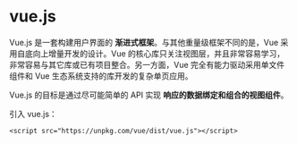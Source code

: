# vue.js

Vue.js 是一套构建用户界面的 **渐进式框架**。与其他重量级框架不同的是，Vue 采用自底向上增量开发的设计。Vue 的核心库只关注视图层，并且非常容易学习，非常容易与其它库或已有项目整合。另一方面，Vue 完全有能力驱动采用单文件组件和 Vue 生态系统支持的库开发的复杂单页应用。

Vue.js 的目标是通过尽可能简单的 API 实现 **响应的数据绑定和组合的视图组件**。

引入 vue.js：
```
<script src="https://unpkg.com/vue/dist/vue.js"></script>
```